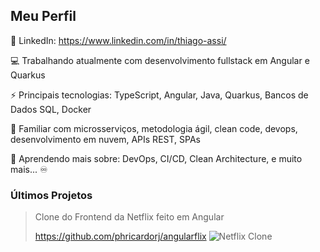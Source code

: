 
## Meu Perfil
<!--
🏆 Currículo: https://thiago-assi.herokuapp.com/
-->
📂 LinkedIn: https://www.linkedin.com/in/thiago-assi/

💻 Trabalhando atualmente com desenvolvimento fullstack em Angular e Quarkus

⚡ Principais tecnologias: TypeScript, Angular, Java, Quarkus, Bancos de Dados SQL, Docker

🎈 Familiar com microsserviços, metodologia ágil, clean code, devops, desenvolvimento em nuvem, APIs REST, SPAs

🌱 Aprendendo mais sobre: DevOps, CI/CD, Clean Architecture, e muito mais... :infinity:


### Últimos Projetos
> Clone do Frontend da Netflix feito em Angular
> 
> https://github.com/phricardorj/angularflix
> ![Netflix Clone](https://user-images.githubusercontent.com/37054274/143662197-74a84848-bc9e-4c9c-b153-182adb0d8d1c.png)
